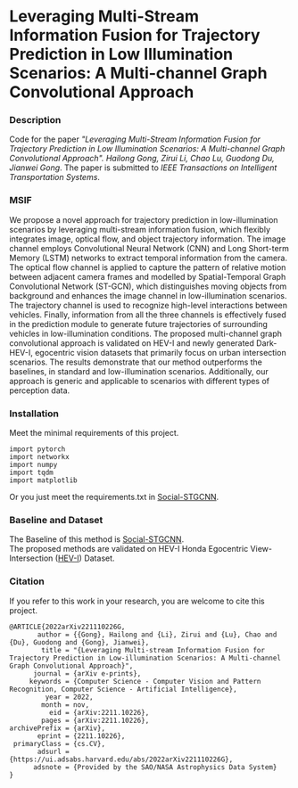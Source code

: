 Leveraging Multi-Stream Information Fusion for Trajectory Prediction in Low Illumination Scenarios: A Multi-channel Graph Convolutional Approach
===

### Description
Code for the paper *"Leveraging Multi-Stream Information Fusion for Trajectory Prediction in Low Illumination Scenarios: A Multi-channel Graph Convolutional Approach". Hailong Gong, Zirui Li, 
Chao Lu, Guodong Du, Jianwei Gong*.
The paper is submitted to *IEEE Transactions on Intelligent Transportation Systems*.

### MSIF
We propose a novel approach for trajectory prediction in low-illumination scenarios by leveraging multi-stream information fusion, which flexibly integrates image, optical flow, and object trajectory information. The image channel employs Convolutional Neural Network (CNN) and Long Short-term Memory (LSTM) networks to extract temporal information from the camera. The optical flow channel is applied to capture the pattern of relative motion
between adjacent camera frames and modelled by Spatial-Temporal Graph Convolutional Network (ST-GCN), which distinguishes moving objects from background and enhances the image channel in low-illumination scenarios. The trajectory channel is used to recognize high-level interactions between vehicles. Finally,
information from all the three channels is effectively fused in the prediction module to generate future trajectories of surrounding vehicles in low-illumination conditions. The proposed multi-channel graph convolutional approach is validated on HEV-I and newly generated Dark-HEV-I, egocentric vision datasets
that primarily focus on urban intersection scenarios. The results demonstrate that our method outperforms the baselines, in standard and low-illumination scenarios. Additionally, our approach is generic and applicable to scenarios with different types of perception data.


### Installation
Meet the minimal requirements of this project.
```
import pytorch
import networkx
import numpy
import tqdm
import matplotlib
```
Or you just meet the requirements.txt in [Social-STGCNN](https://github.com/abduallahmohamed/Social-STGCNN).    

### Baseline and Dataset
The Baseline of this method is [Social-STGCNN](https://github.com/abduallahmohamed/Social-STGCNN).    
The proposed methods are validated on HEV-I Honda Egocentric View-Intersection ([HEV-I](https://usa.honda-ri.com/hevi)) Dataset.


### Citation
If you refer to this work in your research, you are welcome to cite this project.
```
@ARTICLE{2022arXiv221110226G,
       author = {{Gong}, Hailong and {Li}, Zirui and {Lu}, Chao and {Du}, Guodong and {Gong}, Jianwei},
        title = "{Leveraging Multi-stream Information Fusion for Trajectory Prediction in Low-illumination Scenarios: A Multi-channel Graph Convolutional Approach}",
      journal = {arXiv e-prints},
     keywords = {Computer Science - Computer Vision and Pattern Recognition, Computer Science - Artificial Intelligence},
         year = 2022,
        month = nov,
          eid = {arXiv:2211.10226},
        pages = {arXiv:2211.10226},
archivePrefix = {arXiv},
       eprint = {2211.10226},
 primaryClass = {cs.CV},
       adsurl = {https://ui.adsabs.harvard.edu/abs/2022arXiv221110226G},
      adsnote = {Provided by the SAO/NASA Astrophysics Data System}
}
```




